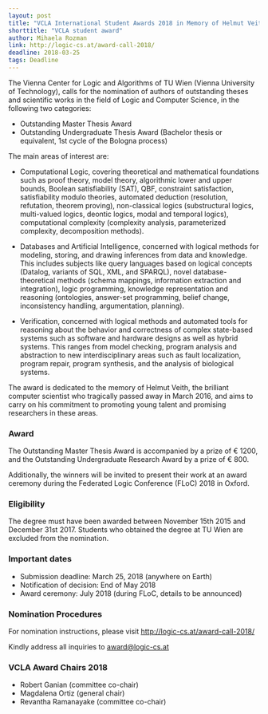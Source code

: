```yaml
---
layout: post
title: "VCLA International Student Awards 2018 in Memory of Helmut Veith"
shorttitle: "VCLA student award"
author: Mihaela Rozman 
link: http://logic-cs.at/award-call-2018/ 
deadline: 2018-03-25
tags: Deadline
---
```


The Vienna Center for Logic and Algorithms of TU Wien (Vienna University of Technology), calls for the nomination of authors of outstanding theses and scientific works in the field of Logic and Computer Science, in the following two categories:

- Outstanding Master Thesis Award
- Outstanding Undergraduate Thesis Award (Bachelor thesis or equivalent, 1st cycle of the Bologna process)

 

The main areas of interest are:

+ Computational Logic, covering theoretical and mathematical foundations such as proof theory, model theory, algorithmic lower and upper bounds, Boolean satisfiability (SAT), QBF, constraint satisfaction, satisfiability modulo theories, automated deduction (resolution, refutation, theorem proving), non-classical logics (substructural logics, multi-valued logics, deontic logics, modal and temporal logics), computational complexity (complexity analysis, parameterized complexity, decomposition methods).

+ Databases and Artificial Intelligence, concerned with logical methods for modeling, storing, and drawing inferences from data and knowledge. This includes subjects like query languages based on logical concepts (Datalog, variants of SQL, XML, and SPARQL), novel database-theoretical methods (schema mappings, information extraction and integration), logic programming, knowledge representation and reasoning (ontologies, answer-set programming, belief change, inconsistency handling, argumentation, planning).

+ Verification, concerned with logical methods and automated tools for reasoning about the behavior and correctness of complex state-based systems such as software and hardware designs as well as hybrid systems. This ranges from model checking, program analysis and abstraction to new interdisciplinary areas such as fault localization, program repair, program synthesis, and the analysis of biological systems.


The award is dedicated to the memory of Helmut Veith, the brilliant computer scientist who tragically passed away in March 2016, and aims to carry on his  commitment to promoting young talent and promising researchers in these areas.

 

### Award

The Outstanding Master Thesis Award is accompanied by a prize of € 1200, and the Outstanding Undergraduate Research Award by a prize of € 800.  

Additionally, the winners will be invited to present their work at an award ceremony during the Federated Logic Conference (FLoC) 2018 in Oxford.

 

### Eligibility

The degree must have been awarded between November 15th 2015 and December 31st 2017. Students who obtained the degree at TU Wien are excluded from the nomination.


### Important dates

- Submission deadline: March 25, 2018 (anywhere on Earth)
- Notification of decision: End of May 2018
- Award ceremony: July 2018 (during FLoC, details to be announced)


### Nomination Procedures

For nomination instructions, please visit http://logic-cs.at/award-call-2018/

Kindly address all inquiries to award@logic-cs.at

### VCLA Award Chairs 2018

- Robert Ganian (committee co-chair)
- Magdalena Ortiz (general chair)
- Revantha Ramanayake (committee co-chair)

